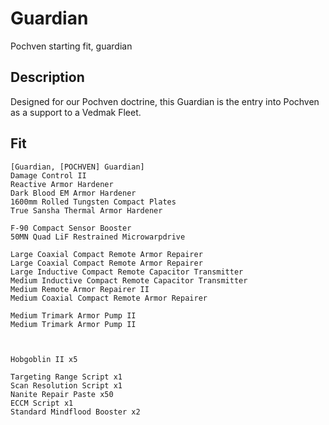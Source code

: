 # Guardian

 Pochven starting fit, guardian

## Description

Designed for our Pochven doctrine, this Guardian is the entry into Pochven as a support to a Vedmak Fleet.

## Fit

```
[Guardian, [POCHVEN] Guardian]
Damage Control II
Reactive Armor Hardener
Dark Blood EM Armor Hardener
1600mm Rolled Tungsten Compact Plates
True Sansha Thermal Armor Hardener

F-90 Compact Sensor Booster
50MN Quad LiF Restrained Microwarpdrive

Large Coaxial Compact Remote Armor Repairer
Large Coaxial Compact Remote Armor Repairer
Large Inductive Compact Remote Capacitor Transmitter
Medium Inductive Compact Remote Capacitor Transmitter
Medium Remote Armor Repairer II
Medium Coaxial Compact Remote Armor Repairer

Medium Trimark Armor Pump II
Medium Trimark Armor Pump II



Hobgoblin II x5

Targeting Range Script x1
Scan Resolution Script x1
Nanite Repair Paste x50
ECCM Script x1
Standard Mindflood Booster x2
```
